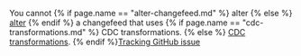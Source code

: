 You cannot {% if page.name == "alter-changefeed.md" %} alter {% else %} [alter](alter-changefeed.html) {% endif %} a changefeed that uses {% if page.name == "cdc-transformations.md" %} CDC transformations. {% else %} [CDC transformations](cdc-transformations.html). {% endif %}[Tracking GitHub issue](https://github.com/cockroachdb/cockroach/issues/83033)